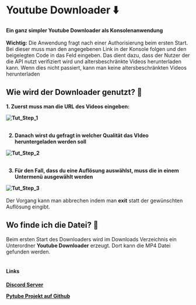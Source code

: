 <h1>Youtube Downloader ⬇️</h1>

<b>Ein ganz simpler Youtube Downloader als Konsolenanwendung</b>
<br><br>
<b>Wichtig:</b> Die Anwendung fragt nach einer Authorisierung beim ersten Start. Bei dieser muss man den angegebenen Link in der Konsole folgen und den beigelegten Code in das Feld eingeben. Das dient dazu, dass der Nutzer der die API nutzt verifiziert wird und altersbeschränkte Videos herunterladen kann. Wenn dies nicht passiert, kann man keine altersbeschränkten Videos herunterladen
<br>

<h2>Wie wird der Downloader genutzt? 🤨</h2>

<b>1. Zuerst muss man die URL des Videos eingeben:

![Tut_Step_1](https://github.com/schizomettbrot/Youtube-Downloader/assets/125128921/8ce845ec-218f-43b5-af04-e1eff35f2cce)
<br><br>

2. Danach wirst du gefragt in welcher Qualität  das VIdeo heruntergeladen werden soll

![Tut_Step_2](https://github.com/schizomettbrot/Youtube-Downloader/assets/125128921/d659da38-ae96-45b6-98d3-16f7897c3481)
<br><br>

3. Für den Fall, dass du eine Auflösung auswählst, muss die in einem Untermenü ausgewählt werden

![Tut_Step_3](https://github.com/schizomettbrot/Youtube-Downloader/assets/125128921/ecd15c2b-bb50-4a7e-a6c2-890e2baa4430)
<br><br>
</b>
Der Vorgang kann man abbrechen indem man <b>exit</b> statt der gewünschten Auflösung eingibt.
<br>
<h2>Wo finde ich die Datei? 📂</h2>

Beim ersten Start des Downloaders wird im Downloads Verzeichnis ein Unterordner <b>Youtube Downloader</b> erzeugt. Dort kann die MP4 Datei gefunden werden.
<br><br>

<h4>Links<h4>

<a href="https://discord.gg/HJXdjkHR">Discord Server</a>
<p>
<a href="https://github.com/pytube/pytube">Pytube Projekt auf Github</a>
